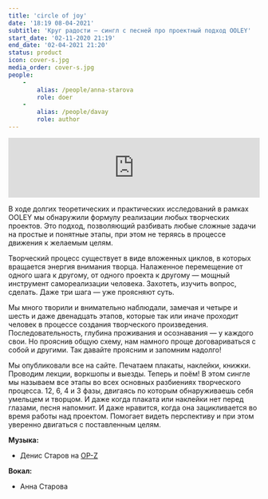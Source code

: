 ```yaml
---
title: 'circle of joy'
date: '18:19 08-04-2021'
subtitle: 'Круг радости — сингл с песней про проектный подход OOLEY'
start_date: '02-11-2020 21:19'
end_date: '02-04-2021 21:20'
status: product
icon: cover-s.jpg
media_order: cover-s.jpg
people:
    -
        alias: /people/anna-starova
        role: doer
    -
        alias: /people/davay
        role: author
---
```


<iframe style="border: 0; width: 100%; height: 120px;" src="https://bandcamp.com/EmbeddedPlayer/album=1151967928/size=large/bgcol=ffffff/linkcol=0687f5/tracklist=false/artwork=none/transparent=true/" seamless><a href="https://tsoop.bandcamp.com/album/circle-of-joy">circle of joy by tsoop</a></iframe>

В ходе долгих теоретических и практических исследований в рамках OOLEY мы обнаружили формулу реализации любых творческих проектов. Это подход, позволяющий разбивать любые сложные задачи на простые и понятные этапы, при этом не теряясь в процессе движения к желаемым целям.

Творческий процесс существует в виде вложенных циклов, в которых вращается энергия внимания творца. Налаженное перемещение от одного шага к другому, от одного проекта к другому — мощный инструмент самореализации человека. Захотеть, изучить вопрос, сделать. Даже три шага — уже проясняют суть.

Мы много творили и внимательно наблюдали, замечая и четыре и шесть и даже двенадцать этапов, которые так или иначе проходит человек в процессе создания творческого произведения. Последовательность, глубина проживания и осознавания — у каждого свои. Но прояснив общую схему, нам намного проще договариваться с собой и другими. Так давайте проясним и запомним надолго!

Мы опубликовали все на сайте. Печатаем плакаты, наклейки, книжки. Проводим лекции, воркшопы и выезды. Теперь и поём! В этом сингле мы называем все этапы во всех основных разбиениях творческого процесса. 12, 6, 4 и 3 фазы, двигаясь по которым обнаруживаешь себя умельцем и творцом. И даже когда плаката или наклейки нет перед глазами, песня напомнит. И даже нравится, когда она зацикливается во время работы над проектом. Помогает видеть перспективу и при этом уверенно двигаться с поставленным целям.

**Музыка:**

- Денис Старов на [OP-Z](/designs/tsoop/music-lab/setup/op-z)

**Вокал:**

- Анна Старова
